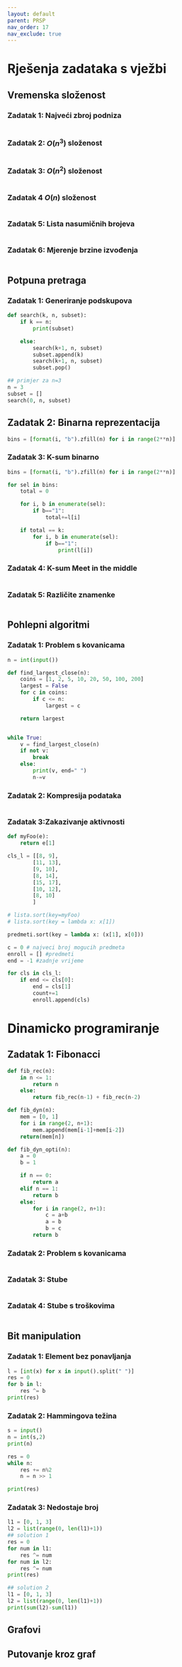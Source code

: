 ```yaml
---
layout: default
parent: PRSP
nav_order: 17
nav_exclude: true
---
```


# Rješenja zadataka s vježbi

## Vremenska složenost

### Zadatak 1: Najveći zbroj podniza

```python
```

### Zadatak 2: $O(n^3)$ složenost

```python
```

### Zadatak 3: $O(n^2)$ složenost

```python
```

### Zadatak 4 $O(n)$ složenost

```python
```

### Zadatak 5: Lista nasumičnih brojeva

```python
```

### Zadatak 6: Mjerenje brzine izvođenja

```python
```

## Potpuna pretraga

### Zadatak 1: Generiranje podskupova

```python
def search(k, n, subset):
    if k == n:
        print(subset)

    else:
        search(k+1, n, subset)
        subset.append(k)
        search(k+1, n, subset)
        subset.pop()

## primjer za n=3
n = 3 
subset = []
search(0, n, subset)
```

## Zadatak 2: Binarna reprezentacija

```python
bins = [format(i, "b").zfill(n) for i in range(2**n)]
```

### Zadatak 3: K-sum binarno

```python
bins = [format(i, "b").zfill(n) for i in range(2**n)]

for sel in bins:
    total = 0

    for i, b in enumerate(sel):
        if b=="1":
            total+=l[i]

    if total == k:
        for i, b in enumerate(sel):
            if b=="1":
                print(l[i])
```

### Zadatak 4: K-sum Meet in the middle

```python
```

### Zadatak 5: Različite znamenke

```python
```


## Pohlepni algoritmi

### Zadatak 1: Problem s kovanicama

```python
n = int(input())

def find_largest_close(n):
    coins = [1, 2, 5, 10, 20, 50, 100, 200]
    largest = False
    for c in coins:
        if c <= n:
            largest = c

    return largest


while True:
    v = find_largest_close(n)
    if not v:
        break
    else:
        print(v, end=" ")
        n-=v 
```

### Zadatak 2: Kompresija podataka

```python
```

### Zadatak 3:Zakazivanje aktivnosti

```python
def myFoo(e):
    return e[1]

cls_l = [[8, 9],
        [11, 13],
        [9, 10],
        [8, 14],
        [15, 17],
        [10, 12],
        [8, 10]
        ]

# lista.sort(key=myFoo)
# lista.sort(key = lambda x: x[1])

predmeti.sort(key = lambda x: (x[1], x[0]))

c = 0 # najveci broj mogucih predmeta
enroll = [] #predmeti
end = -1 #zadnje vrijeme

for cls in cls_l:
    if end <= cls[0]:
        end = cls[1]
        count+=1
        enroll.append(cls)
```

# Dinamicko programiranje 

## Zadatak 1: Fibonacci

```python
def fib_rec(n):
    in n <= 1:
        return n
    else:
        return fib_rec(n-1) + fib_rec(n-2)
```

```python
def fib_dyn(n):
    mem = [0, 1]
    for i in range(2, n+1):
        mem.append(mem[i-1]+mem[i-2])
    return(mem[n])
```

```python
def fib_dyn_opti(n):
    a = 0
    b = 1

    if n == 0:
        return a
    elif n == 1:
        return b
    else:
        for i in range(2, n+1):
            c = a+b
            a = b
            b = c
        return b
```

### Zadatak 2: Problem s kovanicama

```python

```

### Zadatak 3: Stube

```python

```

### Zadatak 4: Stube s troškovima

```python

```

## Bit manipulation

### Zadatak 1: Element bez ponavljanja

```python
l = [int(x) for x in input().split(" ")]
res = 0
for b in l:
    res ^= b
print(res)
```

### Zadatak 2: Hammingova težina

```python
s = input()
n = int(s,2)
print(n)

res = 0
while n:
    res += n%2
    n = n >> 1

print(res)
```

### Zadatak 3: Nedostaje broj

```python
l1 = [0, 1, 3]
l2 = list(range(0, len(l1)+1))
## solution 1
res = 0
for num in l1:
    res ^= num
for num in l2:
    res ^= num
print(res)

## solution 2
l1 = [0, 1, 3]
l2 = list(range(0, len(l1)+1))
print(sum(l2)-sum(l1))
```

## Grafovi

## Putovanje kroz graf



